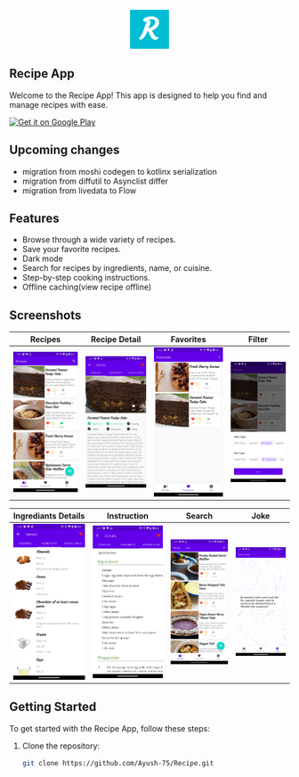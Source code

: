<p align="center">
    <img src="fastlane/metadata/android/en-US/images/icon.png" height="70" />
</p>

## Recipe App

Welcome to the Recipe App! This app is designed to help you find and manage recipes with ease.

[<img src="https://play.google.com/intl/en_us/badges/images/generic/en_badge_web_generic.png" alt="Get it on Google Play"  height="70"/>](https://play.google.com/store/apps/details?id=com.labs.recipe)

## Upcoming changes
- migration from moshi codegen to kotlinx serialization
- migration from diffutil to Asynclist differ
- migration from livedata to Flow

## Features

- Browse through a wide variety of recipes.
- Save your favorite recipes.
- Dark mode
- Search for recipes by ingredients, name, or cuisine.
- Step-by-step cooking instructions.
- Offline caching(view recipe offline)

## Screenshots
|   Recipes   |   Recipe Detail   |   Favorites   |   Filter   
|--- |--- |--- |--- |
| <img src = "screenshots/Recipes.png" width="100%"/> | <img src = "screenshots/details.png" width="100%"/> | <img src = "screenshots/favorites.png" width="100%"/> | <img src = "screenshots/filter.png" width="100%"/> | 

|   Ingrediants Details   |   Instruction   |   Search   |   Joke
|--- |--- |--- |---|
|<img src = "screenshots/ingrediants_details.png" width="100%"/> | <img src = "screenshots/instructions.png" width="100%"/> | <img src = "screenshots/search.png" width="100%"/> | <img src = "screenshots/joke.png" width="100%"/> |
## Getting Started

To get started with the Recipe App, follow these steps:

1. Clone the repository:
   ```sh
   git clone https://github.com/Ayush-75/Recipe.git
